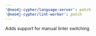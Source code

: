 ```yaml
---
'@neo4j-cypher/language-server': patch
'@neo4j-cypher/lint-worker': patch
---
```


Adds support for manual linter switching
